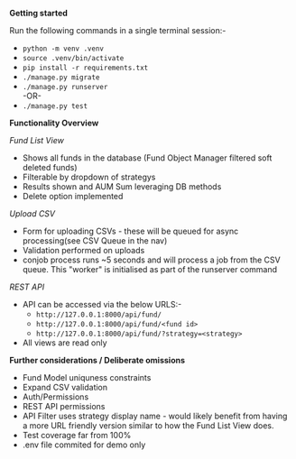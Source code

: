 **Getting started**

Run the following commands in a single terminal session:-

- `python -m venv .venv`
- `source .venv/bin/activate`
- `pip install -r requirements.txt`
- `./manage.py migrate`
- `./manage.py runserver`  
-OR-  
- `./manage.py test`

**Functionality Overview**

*Fund List View*

- Shows all funds in the database (Fund Object Manager filtered soft deleted funds) 
- Filterable by dropdown of strategys 
- Results shown and AUM Sum leveraging DB methods
- Delete option implemented


*Upload CSV*

- Form for uploading CSVs - these will be queued for async processing(see CSV Queue in the nav)
- Validation performed on uploads
- conjob process runs ~5 seconds and will process a job from the CSV queue. This "worker" is initialised as part of the runserver command


*REST API*
- API can be accessed via the below URLS:- 
    - `http://127.0.0.1:8000/api/fund/`
    - `http://127.0.0.1:8000/api/fund/<fund id>`
    - `http://127.0.0.1:8000/api/fund/?strategy=<strategy>`
- All views are read only

**Further considerations / Deliberate omissions**
- Fund Model uniquness constraints
- Expand CSV validation
- Auth/Permissions
- REST API permissions
- API Filter uses strategy display name - would likely benefit from having a more URL friendly version similar to how the Fund List View does.
- Test coverage far from 100%
- .env file commited for demo only
